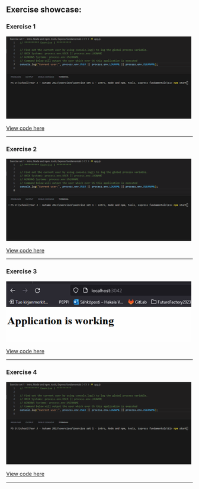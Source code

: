 

## Exercise showcase:

### Exercise 1  

<img src='./images/E1.gif' style="width:500px;" />

[View code here](./E1/)

---

### Exercise 2  

<img src='./images/E2.gif' style="width:500px;" />

[View code here](./E2/)

---

### Exercise 3  

<img src='./images/E3.gif' style="width:500px;" />

[View code here](./E3/)

---

### Exercise 4  

<img src='./images/E1.gif' style="width:500px;" />

[View code here](./E4/)

---


